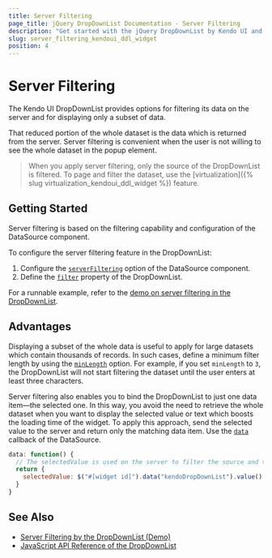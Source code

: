 ```yaml
---
title: Server Filtering
page_title: jQuery DropDownList Documentation - Server Filtering
description: "Get started with the jQuery DropDownList by Kendo UI and learn how to filter its data on the server."
slug: server_filtering_kendoui_ddl_widget
position: 4
---
```


# Server Filtering

The Kendo UI DropDownList provides options for filtering its data on the server and for displaying only a subset of data.

That reduced portion of the whole dataset is the data which is returned from the server. Server filtering is convenient when the user is not willing to see the whole dataset in the popup element.

> When you apply server filtering, only the source of the DropDownList is filtered. To page and filter the dataset, use the [virtualization]({% slug virtualization_kendoui_ddl_widget %}) feature.

## Getting Started

Server filtering is based on the filtering capability and configuration of the DataSource component.

To configure the server filtering feature in the DropDownList:

1. Configure the [`serverFiltering`](/api/javascript/data/datasource/configuration/serverfiltering) option of the DataSource component.
1. Define the [`filter`](/api/javascript/ui/dropdownlist/configuration/filter) property of the DropDownList.

For a runnable example, refer to the [demo on server filtering in the DropDownList](https://demos.telerik.com/kendo-ui/dropdownlist/serverfiltering).

## Advantages

Displaying a subset of the whole data is useful to apply for large datasets which contain thousands of records. In such cases, define a minimum filter length by using the [`minLength`](/api/javascript/ui/dropdownlist/configuration/minlength) option. For example, if you set `minLength` to `3`, the DropDownList will not start filtering the dataset until the user enters at least three characters.

Server filtering also enables you to bind the DropDownList to just one data item&mdash;the selected one. In this way, you avoid the need to retrieve the whole dataset when you want to display the selected value or text which boosts the loading time of the widget. To apply this approach, send the selected value to the server and return only the matching data item. Use the [`data`](/api/javascript/data/datasource/configuration/transport.read.data) callback of the DataSource.

```javascript
data: function() {
  // The selectedValue is used on the server to filter the source and to return only the matching data item.
  return {
    selectedValue: $("#[widget id]").data("kendoDropDownList").value()
  }
}
```

## See Also

* [Server Filtering by the DropDownList (Demo)](https://demos.telerik.com/kendo-ui/dropdownlist/serverfiltering)
* [JavaScript API Reference of the DropDownList](/api/javascript/ui/dropdownlist)
